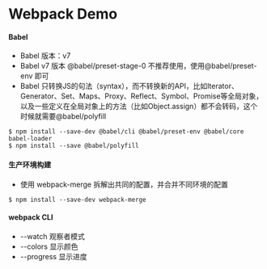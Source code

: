 # Webpack Demo

#### Babel
- Babel 版本：v7
- Babel v7 版本 @babel/preset-stage-0 不推荐使用，使用@babel/preset-env 即可
- Babel 只转换JS的句法（syntax），而不转换新的API，比如Iterator、Generator、Set、Maps、Proxy、Reflect、Symbol、Promise等全局对象，以及一些定义在全局对象上的方法（比如Object.assign）都不会转码，这个时候就需要@babel/polyfill

```shell
$ npm install --save-dev @babel/cli @babel/preset-env @babel/core babel-loader
$ npm install --save @babel/polyfill
```

#### 生产环境构建
- 使用 webpack-merge 拆解出共同的配置，并合并不同环境的配置
```shell
$ npm install --save-dev webpack-merge
```

#### webpack CLI
- --watch 观察者模式
- --colors 显示颜色
- --progress 显示进度
